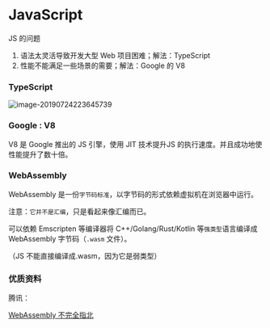 # JavaScript



JS 的问题

1. 语法太灵活导致开发大型 Web 项目困难；解法：TypeScript
2. 性能不能满足一些场景的需要；解法：Google 的 V8





### TypeScript



![image-20190724223645739](http://ww1.sinaimg.cn/large/006tNc79ly1g5bb0zs0r4j31pi0bkab7.jpg)



### Google : V8

V8 是 Google 推出的 JS 引擎，使用 JIT 技术提升JS 的执行速度。并且成功地使性能提升了数十倍。





### WebAssembly

WebAssembly 是一份`字节码标准`，以字节码的形式依赖虚拟机在浏览器中运行。

注意：`它并不是汇编`，只是看起来像汇编而已。



可以依赖 Emscripten 等编译器将 C++/Golang/Rust/Kotlin 等`强类型`语言编译成 WebAssembly 字节码（`.wasm` 文件）。

（JS 不能直接编译成.wasm，因为它是弱类型）







### 优质资料

腾讯：

[WebAssembly 不完全指北](https://juejin.im/post/5d367656f265da1b904c2126)